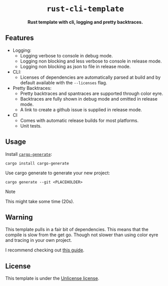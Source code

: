 <div align="center">

# `rust-cli-template`

**Rust template with cli, logging and pretty backtraces.**

</div>


## Features

* Logging:
    * Logging verbose to console in debug mode.
    * Logging non blocking and less verbose to console in release mode.
    * Logging non blocking as json to file in release mode.
* CLI:
    * Licenses of dependencies are automatically parsed at build and by default available with the `--licenses` flag.
* Pretty Backtraces:
    * Pretty backtraces and spantraces are supported through color eyre.
    * Backtraces are fully shown in debug mode and omitted in release mode.
    * A link to create a github issue is supplied in release mode.
* CI
    * Comes with automatic release builds for most platforms.
    * Unit tests.


## Usage

Install [`cargo-generate`](https://github.com/cargo-generate/cargo-generate):
```
cargo install cargo-generate
```

Use cargo generate to generate your new project:
```
cargo generate --git <PLACEHOLDER>
```

> [!NOTE]
> This might take some time (20s).


## Warning

This template pulls in a fair bit of dependencies. This means that the compile is slow from the get go.
Though not slower than using color eyre and tracing in your own project.

I recommend checking out [this guide](https://nnethercote.github.io/perf-book/build-configuration.html#minimizing-compile-times).


## License

This template is under the [Unlicense license](https://unlicense.org/).
